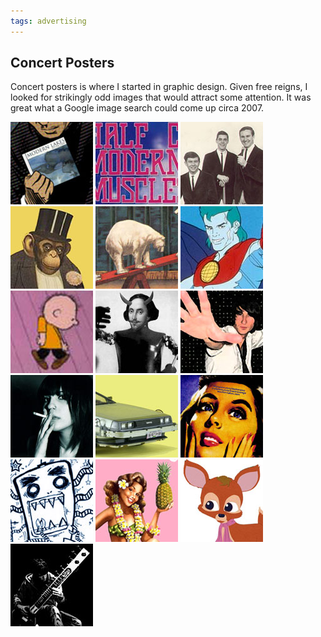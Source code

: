 ```yaml
---
tags: advertising
---
```


<article>
<h1>Concert Posters</h1>
<p>Concert posters is where I started in graphic design. Given free reigns, I looked for strikingly odd images that would attract some attention. It was great what a Google image search could come up circa 2007.</p>
<div class="galleryRow">
	<a href="images/Posters1.jpg" class="fancybox" rel="Concert Posters" title="Concert Poster"><img src="images/Posters1-thumb.jpg" width="132" height="132"></a>
    <a href="images/Posters2.jpg" class="fancybox" rel="Concert Posters" title="Concert Poster"><img src="images/Posters2-thumb.jpg" width="132" height="132"></a>
    <a href="images/Posters3.jpg" class="fancybox" rel="Concert Posters" title="Concert Poster"><img src="images/Posters3-thumb.jpg" width="132" height="132"></a>
    <a href="images/Posters4.jpg" class="fancybox" rel="Concert Posters" title="Concert Poster"><img src="images/Posters4-thumb.jpg" width="132" height="132"></a>
    <a href="images/Posters5.jpg" class="fancybox" rel="Concert Posters" title="Concert Poster"><img src="images/Posters5-thumb.jpg" width="132" height="132"></a>
    <a href="images/Posters6.jpg" class="fancybox" rel="Concert Posters" title="Concert Poster"><img src="images/Posters6-thumb.jpg" width="132" height="132"></a>
    <a href="images/Posters7.jpg" class="fancybox" rel="Concert Posters" title="Concert Poster"><img src="images/Posters7-thumb.jpg" width="132" height="132"></a>
    <a href="images/Posters8.jpg" class="fancybox" rel="Concert Posters" title="Concert Poster"><img src="images/Posters8-thumb.jpg" width="132" height="132"></a>
    <a href="images/Posters9.jpg" class="fancybox" rel="Concert Posters" title="Concert Poster"><img src="images/Posters9-thumb.jpg" width="132" height="132"></a>
    <a href="images/Posters10.jpg" class="fancybox" rel="Concert Posters" title="Concert Poster"><img src="images/Posters10-thumb.jpg" width="132" height="132"></a>
    <a href="images/Posters11.jpg" class="fancybox" rel="Concert Posters" title="Concert Poster"><img src="images/Posters11-thumb.jpg" width="132" height="132"></a>
    <a href="images/Posters12.jpg" class="fancybox" rel="Concert Posters" title="Concert Poster"><img src="images/Posters12-thumb.jpg" width="132" height="132"></a>
    <a href="images/Posters13.jpg" class="fancybox" rel="Concert Posters" title="Concert Poster"><img src="images/Posters13-thumb.jpg" width="132" height="132"></a>
    <a href="images/Posters14.jpg" class="fancybox" rel="Concert Posters" title="Concert Poster"><img src="images/Posters14-thumb.jpg" width="132" height="132"></a>
    <a href="images/Posters15.jpg" class="fancybox" rel="Concert Posters" title="Concert Poster"><img src="images/Posters15-thumb.jpg" width="132" height="132"></a>
    <a href="images/Posters16.jpg" class="fancybox" rel="Concert Posters" title="Concert Poster"><img src="images/Posters16-thumb.jpg" width="132" height="132"></a>
</div>
</article>
<div class="clear"></div>
